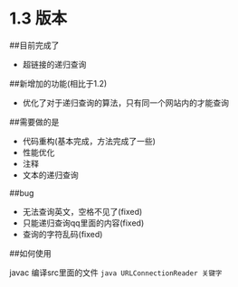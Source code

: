# 1.3 版本

##目前完成了

- 超链接的递归查询

##新增加的功能(相比于1.2)

- 优化了对于递归查询的算法，只有同一个网站内的才能查询

##需要做的是

- 代码重构(基本完成，方法完成了一些)
- 性能优化
- 注释
- 文本的递归查询

##bug

- 无法查询英文，空格不见了(fixed)
- 只能递归查询qq里面的内容(fixed)
- 查询的字符乱码(fixed)

##如何使用

javac 编译src里面的文件
`java URLConnectionReader 关键字`


